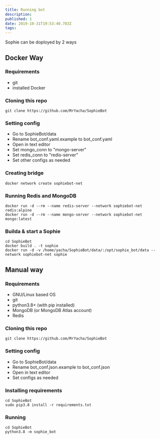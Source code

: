 ```yaml
---
title: Running bot
description: 
published: 1
date: 2019-10-31T19:53:40.783Z
tags: 
---
```


Sophie can be doployed by 2 ways

## Docker Way  
### Requirements 
+ git
+ installed Docker
  
### Cloning this repo  
	git clone https://github.com/MrYacha/SophieBot  
### Setting config  
  
+ Go to SophieBot/data  
+ Rename bot_conf.yaml.example to bot_conf.yaml  
+ Open in text editor  
+ Set mongo_conn to "mongo-server"  
+ Set redis_conn to "redis-server"  
+ Set other configs as needed  
  
### Creating bridge  
	docker network create sophiebot-net  
### Running Redis and MongoDB  
	docker run -d --rm --name redis-server --network sophiebot-net redis:alpine
	docker run -d --rm --name mongo-server --network sophiebot-net mongo:latest
### Builda & start a Sophie  
	cd SophieBot
	docker build . -t sophie
	docker run -d -v /home/yacha/SophieBot/data/:/opt/sophie_bot/data --network sophiebot-net sophie   
  
## Manual way 
### Requirements 
+ GNU/Linux based OS
+ git
+ python3.8+ (with pip installed)
+ MongoDB (or MongoDB Atlas account)
+ Redis

### Cloning this repo  
	git clone https://github.com/MrYacha/SophieBot  
  
### Setting config  
  
+ Go to SophieBot/data  
+ Rename bot_conf.json.example to bot_conf.json  
+ Open in text editor  
+ Set configs as needed  
  
### Installing requirements  
	cd SophieBot
	sudo pip3.8 install -r requirements.txt
  
### Running  
  
	cd SophieBot
	python3.8 -m sophie_bot